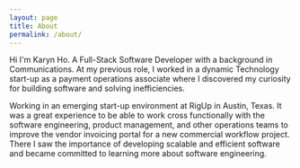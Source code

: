 ```yaml
---
layout: page
title: About
permalink: /about/
---
```


Hi I'm Karyn Ho. A Full-Stack Software Developer with a background in Communications. At my previous role, I worked in a dynamic Technology start-up as a payment operations associate where I discovered my curiosity for building software and solving inefficiencies.

Working in an emerging start-up environment at RigUp in Austin, Texas. It was a great experience to be able to work cross functionally with the software engineering, product management, and other operations teams to improve the vendor invoicing portal for a new commercial workflow project. There I saw the importance of developing scalable and efficient software and became committed to learning more about software engineering.


[jekyll-organization]: https://github.com/jekyll
